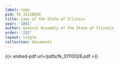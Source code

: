 ```yaml
---
label: nope
pid: fk_31110026
title: Laws of the State of Illinois
year: '1881'
author: General Assembly of the State of Illinois
order: '232'
layout: single
collection: documents
---
```



{{< embed-pdf url=/pdfs/fk_31110026.pdf >}}